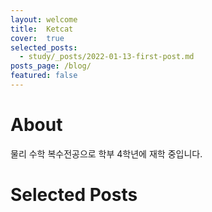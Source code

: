 ```yaml
---
layout: welcome
title:  Ketcat
cover:  true
selected_posts:
  - study/_posts/2022-01-13-first-post.md
posts_page: /blog/
featured: false
---
```


<!--author-->

# About

물리 수학 복수전공으로 학부 4학년에 재학 중입니다.  

# Selected Posts

<!--posts-->

